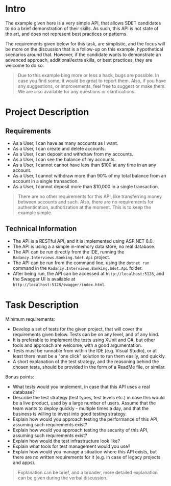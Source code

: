 # Intro

The example given here is a very simple API, that allows SDET candidates to do a brief demonstration of their skills.
As such, this API is not state of the art, and does not represent best practices or patterns.

The requirements given below for this task, are simplistic, and the focus will be more on the discussion that is a follow-up
on this example, hypothetical scenarios around that. However, if the candidate wants to demonstrate an advanced approach,
additional/extra skills, or best practices, they are welcome to do so.

> Due to this example bing more or less a hack, bugs are possible. In case you find some, it would be great to report them. 
> Also, if you have any suggestions, or improvements, feel free to suggest or make them. We are also available for any 
> questions or clarifications.

# Project Description

## Requirements

- As a User, I can have as many accounts as I want.
- As a User, I can create and delete accounts.
- As a User, I can deposit and withdraw from my accounts.
- As a User, I can see the balance of my accounts.
- As a User, I cannot cannot have less than $100 at any time in an any account.
- As a User, I cannot withdraw more than 90% of my total balance from an account in a single transaction. 
- As a User, I cannot deposit more than $10,000 in a single transaction. 

> There are no other requirements for this API, like transferring money between accounts and such. Also, there are no
requirements for authentication, authorization at the moment. This is to keep the example simple.

## Technical Information

- The API is a RESTful API, and it is implemented using ASP.NET 8.0.
- The API is using a a simple in-memory data store, no real database.
- The API can be run directly from the IDE, running the `Radancy.Interviews.Banking.Sdet.Api` project.
- The API can be run from the command line, using the `dotnet run` command in the `Radancy.Interviews.Banking.Sdet.Api` folder.
- After being run, the API can be accessed at `http://localhost:5128`, and the Swagger UI is available at `http://localhost:5128/swagger/index.html`.

# Task Description

Minimum requirements:

- Develop a set of tests for the given project, that will cover the requirements given below. Tests can be on any level,
and of any kind. 
- It is preferable to implement the tests using XUnit and C#, but other tools and approach are welcome,
with a good argumentation.
- Tests must be runnable from within the IDE (e.g. Visual Studio), or at least there must be a "one click" solution to run
them easily, and quickly.
- A short explanation of the test strategy, and the reasoning behind the chosen tests, should be provided in the form of
a ReadMe file, or similar.

Bonus points:

- What tests would you implement, in case that this API uses a real database?
- Describe the test strategy (test types, test levels etc.) in case this would be a live product, used by a large number
 of users. Assume that the team wants to deploy quickly - multiple times a day, and that the business is willing to invest
 into good testing strategy.
- Explain how would you approach testing the performance of this API, assuming such requirements exist?
- Explain how would you approach testing the security of this API, assuming such requirements exist?
- Explain how would the test infrastructure look like?
- Explain what tools for test management would you use?
- Explain how would you manage a situation where this API exists, but there are no written requirements for it (e.g. in
case of legacy projects and apps).

> Explanation can be brief, and a broader, more detailed explanation can be given during the verbal discussion.



